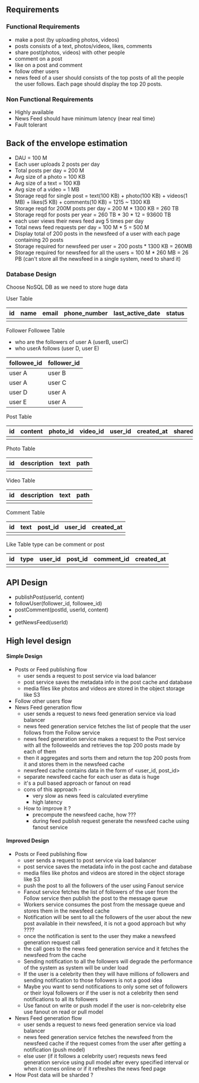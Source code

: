 ## Requirements
### Functional Requirements
- make a post (by uploading photos, videos)
- posts consists of a text, photos/videos, likes, comments
- share post(photos, videos) with other people
- comment on a post
- like on a post and comment
- follow other users
- news feed of a user should consists of the top posts of all the people the user follows. Each page should display the top 20 posts.

### Non Functional Requirements
- Highly available
- News Feed should have minimum latency (near real time)
- Fault tolerant

## Back of the envelope estimation
- DAU = 100 M
- Each user uploads 2 posts per day
- Total posts per day = 200 M
- Avg size of a photo = 100 KB
- Avg size of a text = 100 KB
- Avg size of a video = 1 MB
- Storage reqd for single post = text(100 KB) + photo(100 KB) + videos(1 MB) + likes(5 KB) + comments(10 KB) = 1215 ~ 1300 KB
- Storage reqd for 200M posts per day = 200 M * 1300 KB = 260 TB
- Storage reqd for posts per year = 260 TB * 30 * 12 = 93600 TB
- each user views their news feed avg 5 times per day
- Total news feed requests per day = 100 M * 5 = 500 M
- Display total of 200 posts in the newsfeed of a user with each page containing 20 posts
- Storage required for newsfeed per user  = 200 posts * 1300 KB = 260MB
- Storage required for newsfeed for all the users = 100 M * 260 MB = 26 PB (can't store all the newsfeed in a single system, need to shard it)


### Database Design
Choose NoSQL DB as we need to store huge data

User Table

| id  | name | email | phone_number | last_active_date | status |
| --- | ---- | ----- | ------------ | ---------------- | ------ |
|     |      |       |              |                  |        |
Follower Followee Table
- who are the followers of user A (userB, userC)
- who userA follows (user D, user E)

| followee_id | follower_id |
| ----------- | ----------- |
| user A      | user B      |
| user A      | user C      |
| user D      | user A      |
| user E      | user A      |
Post Table

| id  | content | photo_id | video_id | user_id | created_at | shared |
| --- | ------- | -------- | -------- | ------- | ---------- | ------ |
|     |         |          |          |         |            |        |
Photo Table

| id  | description | text | path |
| --- | ----------- | ---- | ---- |
|     |             |      |      |
Video Table

| id  | description | text | path |
| --- | ----------- | ---- | ---- |
|     |             |      |      |
Comment Table

| id  | text | post_id | user_id | created_at |
| --- | ---- | ------- | ------- | ---------- |
|     |      |         |         |            |
Like Table
type can be comment or post

| id  | type | user_id | post_id | comment_id | created_at |
| --- | ---- | ------- | ------- | ---------- | ---------- |
|     |      |         |         |            |            |

## API Design
- publishPost(userId, content)
- followUser(follower_id, followee_id)
- postComment(postId, userId, content)
- 
- getNewsFeed(userId)

## High level design

#### Simple Design

- Posts or Feed publishing flow
	- user sends a request to post service via load balancer
	- post service saves the metadata info in the post cache and database
	- media files like photos and videos are stored in the object storage like S3
- Follow other users flow
- News Feed generation flow
	- user sends a request to news feed generation service via load balancer
	- news feed generation service fetches the list of people that the user follows from the Follow service
	- news feed generation service makes a request to the Post service with all the followeeIds and retrieves the top 200 posts made by each of them
	- then it aggregates and sorts them and return the top 200 posts from it and stores them in the newsfeed cache
	- newsfeed cache contains data in the form of <user_id, post_id>
	- separate newsfeed cache for each user as data is huge
	- it's a pull based approach or fanout on read
	- cons of this approach -
		- very slow as news feed is calculated everytime
		- high latency
	- How to improve it ?
		- precompute the newsfeed cache, how ???
		- during feed publish request generate the newsfeed cache using fanout service


#### Improved Design
- Posts or Feed publishing flow
	- user sends a request to post service via load balancer
	- post service saves the metadata info in the post cache and database
	- media files like photos and videos are stored in the object storage like S3
	- push the post to all the followers of the user using Fanout service
	- Fanout service fetches the list of followers of the user from the Follow service then publish the post to the message queue
	- Workers service consumes the post from the message queue and stores them in the newsfeed cache
	- Notification will be sent to all the followers of the user about the new post available in their newsfeed, it is not a good approach but why ????
	- once the notification is sent to the user they make a newsfeed generation request call 
	- the call goes to the news feed generation service and it fetches the newsfeed from the cache
	- Sending notification to all the followers will degrade the performance of the system as system will be under load
	- If the user is a celebrity then they will have millions of followers and sending notification to those followers is not a good idea
	- Maybe you want to send notifications to only some set of followers or their loyal followers or if the user is not a celebrity then send notifications to all its followers
	- Use fanout on write or push model if the user is non-celebrity else use fanout on read or pull model
- News Feed generation flow
	- user sends a request to news feed generation service via load balancer
	- news feed generation service fetches the newsfeed from the newsfeed cache if the request comes from the user after getting a notification (push model)
	- else user (if it follows a celebrity user) requests news feed generation service using pull model after every specified interval or when it comes online or if it refreshes the news feed page
- How Post data will be sharded ?

